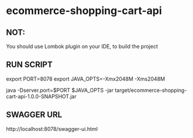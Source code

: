 # ecommerce-shopping-cart-api

## NOT: ##
You should use Lombok plugin on your IDE, to build the project

## RUN SCRIPT ##
export PORT=8078
export JAVA_OPTS=-Xmx2048M -Xms2048M

java -Dserver.port=$PORT $JAVA_OPTS -jar target/ecommerce-shopping-cart-api-1.0.0-SNAPSHOT.jar

## SWAGGER URL ##
http://localhost:8078/swagger-ui.html
